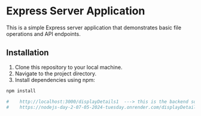 # Express Server Application

This is a simple Express server application that demonstrates basic file operations and API endpoints.

## Installation

1. Clone this repository to your local machine.
2. Navigate to the project directory.
3. Install dependencies using npm:

```bash
npm install

#    http://localhost:3000/displayDetails1  ---> this is the backend source code run in browser
#    https://nodejs-day-2-07-05-2024-tuesday.onrender.com/displayDetails1 ----->This is the backend deployed source code 
